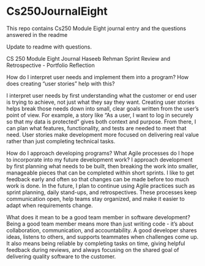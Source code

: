 # Cs250JournalEight
This repo contains Cs250 Module Eight journal entry and the questions answered in the readme


Update to readme with questions.

CS 250 Module Eight Journal
Haseeb Rehman
Sprint Review and Retrospective - Portfolio Reflection


How do I interpret user needs and implement them into a program? How does creating “user stories” help with this?

I interpret user needs by first understanding what the customer or end user is trying to achieve, not just what they say they want. Creating user stories helps break those needs down into small, clear goals written from the user’s point of view. 
For example, a story like “As a user, I want to log in securely so that my data is protected” gives both context and purpose. 
From there, I can plan what features, functionality, and tests are needed to meet that need. User stories make development more focused on delivering real value rather than just completing technical tasks.

How do I approach developing programs? What Agile processes do I hope to incorporate into my future development work?
I approach development by first planning what needs to be built, then breaking the work into smaller, manageable pieces that can be completed within short sprints. 
I like to get feedback early and often so that changes can be made before too much work is done. In the future, I plan to continue using Agile practices such as sprint planning, daily stand-ups, and retrospectives. 
These processes keep communication open, help teams stay organized, and make it easier to adapt when requirements change.

What does it mean to be a good team member in software development?
Being a good team member means more than just writing code - it’s about collaboration, communication, and accountability. A good developer shares ideas, listens to others, and supports teammates when challenges come up. 
It also means being reliable by completing tasks on time, giving helpful feedback during reviews, and always focusing on the shared goal of delivering quality software to the customer.
